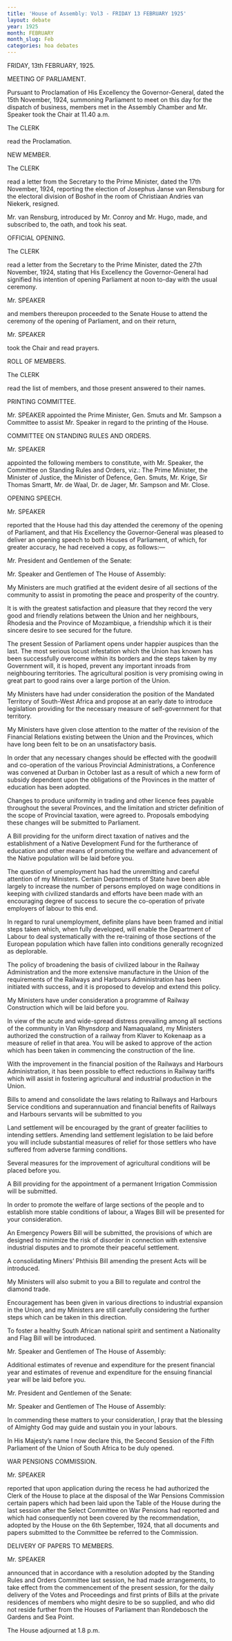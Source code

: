 ```yaml
---
title: 'House of Assembly: Vol3 - FRIDAY 13 FEBRUARY 1925'
layout: debate
year: 1925
month: FEBRUARY
month_slug: Feb
categories: hoa debates
---
```


<debateSection name="#opening">

<heading>FRIDAY, 13th FEBRUARY, 1925.</heading>

<debateSection name="#meeting_of_parliament">

<heading>MEETING OF PARLIAMENT.</heading>

<prayers>

<narrative>Pursuant to Proclamation of His Excellency the Governor-General, dated the 15th November, 1924, summoning Parliament to meet on this day for the dispatch of business, members met in the Assembly Chamber and Mr. Speaker took the Chair at <recordedTime time="1925-02-13T11:40:00">11.40 a.m.</recordedTime></narrative>

</prayers>

<speech by="#clerk">

<from>The <person refersTo="hansard_za">CLERK</person></from>

<p>read the Proclamation.</p>

</speech>

</debateSection>

<debateSection name="#new_member">

<heading>NEW MEMBER.</heading>

<speech by="#clerk">

<from>The <person refersTo="hansard_za">CLERK</person></from>

<p>read a letter from the Secretary to the Prime Minister, dated the 17th November, 1924, reporting the election of Josephus Janse van Rensburg for the electoral division of Boshof in the room of Christiaan Andries van Niekerk, resigned.</p>

<p>Mr. van Rensburg, introduced by Mr. Conroy and Mr. Hugo, made, and subscribed to, the oath, and took his seat.</p>

</speech>

</debateSection>

<debateSection name="#official_opening">

<heading>OFFICIAL OPENING.</heading>

<speech by="#clerk">

<from>The <person refersTo="hansard_za">CLERK</person></from>

<p>read a letter from the Secretary to the Prime Minister, dated the 27th November, 1924, stating that His Excellency the Governor-General had signified his intention of opening Parliament at noon to-day with the usual ceremony.</p>

</speech>

<speech by="#speaker">

<from>Mr. <person refersTo="hansard_za">SPEAKER</person></from>

<p>and members thereupon proceeded to the Senate House to attend the ceremony of the opening of Parliament, and on their return,</p>

</speech>

<speech by="#speaker">

<from>Mr. <person refersTo="hansard_za">SPEAKER</person></from>

<p>took the Chair and read prayers.</p>

</speech>

</debateSection>

<debateSection name="#roll_of_members">

<heading>ROLL OF MEMBERS.</heading>

<speech by="#clerk">

<from>The <person refersTo="hansard_za">CLERK</person></from>

<p>read the list of members, and those present answered to their names.</p>

</speech>

</debateSection>

<debateSection name="#printing_committee">

<heading>PRINTING COMMITTEE.</heading>

<p>Mr. SPEAKER appointed the Prime Minister, Gen. Smuts and Mr. Sampson a Committee to assist Mr. Speaker in regard to the printing of the House.</p>

</debateSection>

<debateSection name="#committee_on_standing_rules_and_orders">

<heading>COMMITTEE ON STANDING RULES AND ORDERS.</heading>

<speech by="#speaker">

<from>Mr. <person refersTo="hansard_za">SPEAKER</person></from>

<p>appointed the following members to constitute, with Mr. Speaker, the Committee on Standing Rules and Orders, viz.: The Prime Minister, the Minister of Justice, the Minister of Defence, Gen. Smuts, Mr. Krige, Sir Thomas Smartt, Mr. de Waal, Dr. de Jager, Mr. Sampson and Mr. Close.</p>

</speech>

</debateSection>

<debateSection name="#opening_speech">

<heading>OPENING SPEECH.</heading>

<speech by="#speaker">

<from>Mr. <person refersTo="hansard_za">SPEAKER</person></from>

<p>reported that the House had this day attended the ceremony of the opening of Parliament, and that His Excellency the Governor-General was pleased to deliver an opening speech to both Houses of Parliament, of which, for greater accuracy, he had received a copy, as follows:&#x2014;</p>

<p>Mr. President and Gentlemen of the Senate:</p>

<p>Mr. Speaker and Gentlemen of The House of Assembly:</p>

<block name="quote">My Ministers are much gratified at the evident desire of all sections of the community to assist in promoting the peace and prosperity of the country.</block>

<block name="quote">It is with the greatest satisfaction and pleasure that they record the very good and friendly relations between the Union and her neighbours, Rhodesia and the Province of Mozambique, a friendship which it is their sincere desire to see secured for the future.</block>

<block name="quote">The present Session of Parliament opens under happier auspices than the last. The most serious locust infestation which the Union has known has been successfully overcome within its borders and the steps taken by my Government will, it is hoped, prevent any important inroads from neighbouring territories. The agricultural position is very promising owing in great part to good rains over a large portion of the Union.</block>

<block name="quote"><span class="col_3-4" refersTo="page_0082"/>My Ministers have had under consideration the position of the Mandated Territory of South-West Africa and propose at an early date to introduce legislation providing for the necessary measure of self-government for that territory.</block>

<block name="quote">My Ministers have given close attention to the matter of the revision of the Financial Relations existing between the Union and the Provinces, which have long been felt to be on an unsatisfactory basis.</block>

<block name="quote">In order that any necessary changes should be effected with the goodwill and co-operation of the various Provincial Administrations, a Conference was convened at Durban in October last as a result of which a new form of subsidy dependent upon the obligations of the Provinces in the matter of education has been adopted.</block>

<block name="quote">Changes to produce uniformity in trading and other licence fees payable throughout the several Provinces, and the limitation and stricter definition of the scope of Provincial taxation, were agreed to. Proposals embodying these changes will be submitted to Parliament.</block>

<block name="quote">A Bill providing for the uniform direct taxation of natives and the establishment of a Native Development Fund for the furtherance of education and other means of promoting the welfare and advancement of the Native population will be laid before you.</block>

<block name="quote">The question of unemployment has had the unremitting and careful attention of my Ministers. Certain Departments of State have been able largely to increase the number of persons employed on wage conditions in keeping with civilized standards and efforts have been made with an encouraging degree of success to secure the co-operation of private employers of labour to this end.</block>

<block name="quote">In regard to rural unemployment, definite plans have been framed and initial steps taken which, when fully developed, will enable the Department of Labour to deal systematically with the re-training of those sections of the European population which have fallen into conditions generally recognized as deplorable.</block>

<block name="quote">The policy of broadening the basis of civilized labour in the Railway Administration and the more extensive manufacture in the Union of the requirements of the Railways and Harbours Administration has been initiated with success, and it is proposed to develop and extend this policy.</block>

<block name="quote">My Ministers have under consideration a programme of Railway Construction which will be laid before you.</block>

<block name="quote">In view of the acute and wide-spread distress prevailing among all sections of the community in Van Rhynsdorp and Namaqualand, my Ministers authorized the construction of a railway from Klaver to Kokenaap as a measure of relief in that area. You will be asked to approve of the action which has been taken in commencing the construction of the line.</block>

<block name="quote">With the improvement in the financial position of the Railways and Harbours Administration, it has been possible to effect reductions in Railway tariffs which will assist in fostering agricultural and industrial production in the Union.</block>

<block name="quote">Bills to amend and consolidate the laws relating to Railways and Harbours Service conditions and superannuation and financial benefits of Railways and Harbours servants will be submitted to you</block>

<block name="quote">Land settlement will be encouraged by the grant of greater facilities to intending settlers. Amending land settlement legislation to be laid before you will include substantial measures of relief for those settlers who have suffered from adverse farming conditions.</block>

<block name="quote">Several measures for the improvement of agricultural conditions will be placed before you.</block>

<block name="quote">A Bill providing for the appointment of a permanent Irrigation Commission will be submitted.</block>

<block name="quote">In order to promote the welfare of large sections of the people and to establish more stable conditions of labour, a Wages Bill will be presented for your consideration.</block>

<block name="quote">An Emergency Powers Bill will be submitted, the provisions of which are designed to minimize the risk of disorder in connection with extensive industrial disputes and to promote their peaceful settlement.</block>

<block name="quote">A consolidating Miners&#x2019; Phthisis Bill amending the present Acts will be introduced.</block>

<block name="quote">My Ministers will also submit to you a Bill to regulate and control the diamond trade.</block>

<block name="quote">Encouragement has been given in various directions to industrial expansion in the Union, and my Ministers are still carefully considering the further steps which can be taken in this direction.</block>

<block name="quote">To foster a healthy South African national spirit and sentiment a Nationality and Flag Bill will be introduced.</block>

<p>Mr. Speaker and Gentlemen of The House of Assembly:</p>

<block name="quote">Additional estimates of revenue and expenditure for the present financial year and estimates of revenue and expenditure for the ensuing financial year will be laid before you.</block>

<p>Mr. President and Gentlemen of the Senate:</p>

<p>Mr. Speaker and Gentlemen of The House of Assembly:</p>

<block name="quote">In commending these matters to your consideration, I pray that the blessing of Almighty God may guide and sustain you in your labours.</block>

<block name="quote">In His Majesty&#x2019;s name I now declare this, the Second Session of the Fifth Parliament of the Union of South Africa to be duly opened.</block>

</speech>

</debateSection>

<debateSection name="#war_pensions_commission">

<heading>WAR PENSIONS COMMISSION.</heading>

<speech by="#speaker">

<from>Mr. <person refersTo="hansard_za">SPEAKER</person></from>

<p>reported that upon application during the recess he had authorized the Clerk of the House to place at the disposal <span class="col_5-6" refersTo="page_0083"/>of the War Pensions Commission certain papers which had been laid upon the Table of the House during the last session after the Select Committee on War Pensions had reported and which had consequently not been covered by the recommendation, adopted by the House on the 6th September, 1924, that all documents and papers submitted to the Committee be referred to the Commission.</p>

</speech>

</debateSection>

<debateSection name="#delivery_of_papers_to_members">

<heading>DELIVERY OF PAPERS TO MEMBERS.</heading>

<speech by="#speaker">

<from>Mr. <person refersTo="hansard_za">SPEAKER</person></from>

<p>announced that in accordance with a resolution adopted by the Standing Rules and Orders Committee last session, he had made arrangements, to take effect from the commencement of the present session, for the daily delivery of the Votes and Proceedings and first prints of Bills at the private residences of members who might desire to be so supplied, and who did not reside further from the Houses of Parliament than Rondebosch the Gardens and Sea Point.</p>

</speech>

<adjournment>

<p>The House adjourned at <recordedTime time="1925-02-13T13:08:00">1.8 p.m.</recordedTime></p>

</adjournment>

</debateSection>

</debateSection>

